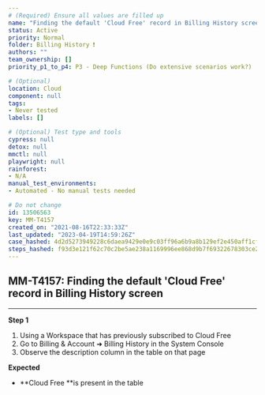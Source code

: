 ```yaml
---
# (Required) Ensure all values are filled up
name: "Finding the default 'Cloud Free' record in Billing History screen"
status: Active
priority: Normal
folder: Billing History ❗
authors: ""
team_ownership: []
priority_p1_to_p4: P3 - Deep Functions (Do extensive scenarios work?)

# (Optional)
location: Cloud
component: null
tags: 
- Never tested
labels: []

# (Optional) Test type and tools
cypress: null
detox: null
mmctl: null
playwright: null
rainforest: 
- N/A
manual_test_environments: 
- Automated - No manual tests needed

# Do not change
id: 13506563
key: MM-T4157
created_on: "2021-08-16T22:33:33Z"
last_updated: "2023-04-19T14:59:26Z"
case_hashed: 4d2d5273949228c6daea9429e0e9c03ff96a6b9a8b129ef2e450aff1cf2352b92bffbd26366e420ccec45dfe26c204f4
steps_hashed: f93d3e121f62c70c2be5ae238a1169996ee868d9b7f69322678303ce2a5ddbacead6c03985bd653e8e39a7a5e78ae0e8
---
```


<!-- (Auto-generated) Based on frontmatter's "key" and "name" -->

## MM-T4157: Finding the default 'Cloud Free' record in Billing History screen

---

**Step 1**

1. Using a Workspace that has previously subscribed to Cloud Free
2. Go to Billing & Account ➜ Billing History in the System Console
3. Observe the description column in the table on that page

**Expected**

- \*\*Cloud Free \*\*is present in the table

